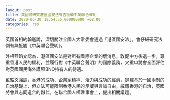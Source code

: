 ```yaml
---
layout: post
title: 英國將研究港區國安法有否牴觸中英聯合聲明
date: 2020-06-30 19:54:55.000000000 +08:00
categories: rss
---
```


英國首相約翰遜說，深切關注全國人大常委會通過「港區國安法」，會仔細研究法例有無牴觸《中英聯合聲明》。

外相藍韜文認為，港區國安法是對所有國際企業的壞消息，敦促中方後退一步，尊重香港人民的權利，並履行對《中英聯合聲明》的國際義務，又重申將會全面評估對英國國民海外護照BNO持有人的待遇。

藍韜文強調，香港的成功、企業家精神、活力與成功的經濟，是建基於一國兩制的自治基礎上，但立法可能限制香港人民的示威與言論自由，威脅香港的自治，英國將會與志同道合的夥伴，在聯合國人權理事會上，提出相關議題。
